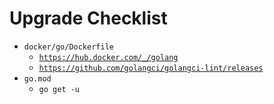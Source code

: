 # Upgrade Checklist

- `docker/go/Dockerfile`
  - [`https://hub.docker.com/_/golang`](https://hub.docker.com/_/golang)
  - [`https://github.com/golangci/golangci-lint/releases`](https://github.com/golangci/golangci-lint/releases)
- `go.mod`
  - `go get -u`
